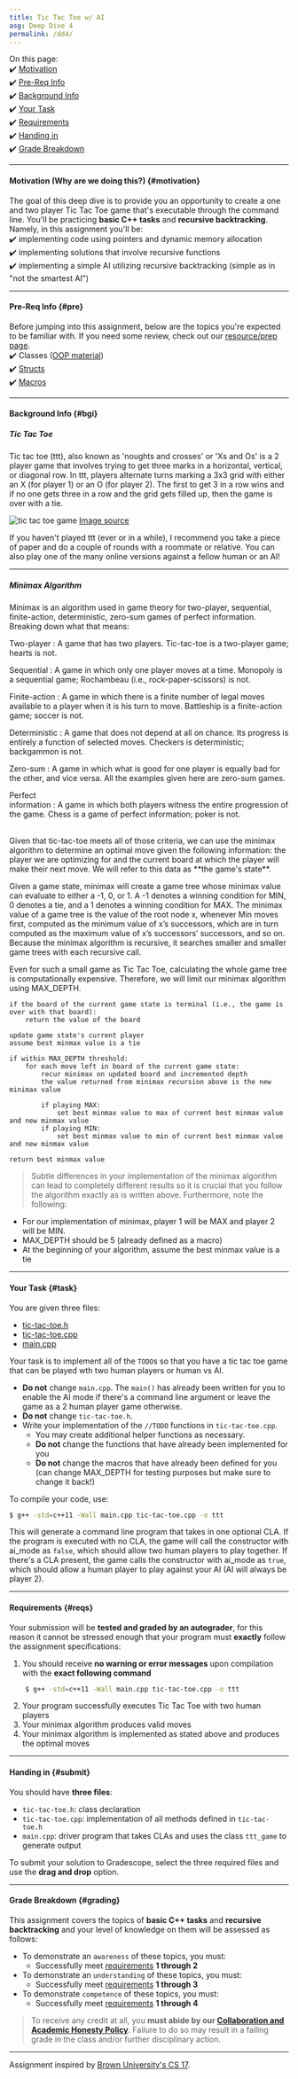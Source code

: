 ```yaml
---
title: Tic Tac Toe w/ AI
asg: Deep Dive 4
permalink: /dd4/
---
```


On this page:  
✔️ [Motivation](#motivation)  
✔️ [Pre-Req Info](#pre)  
✔️ [Background Info](#bgi)  
✔️ [Your Task](#task)  
✔️ [Requirements](#reqs)  
✔️ [Handing in](#submit)  
✔️ [Grade Breakdown](#grading)

---

#### Motivation (Why are we doing this?) {#motivation}
The goal of this deep dive is to provide you an opportunity to create a one and two player Tic Tac Toe game that's executable through the command line. You'll be practicing **basic C++ tasks** and **recursive backtracking**. Namely, in this assignment you'll be:  
✔️ implementing code using pointers and dynamic memory allocation  
✔️ implementing solutions that involve recursive functions  
✔️ implementing a simple AI utilizing recursive backtracking (simple as in "not the smartest AI")  

---

#### Pre-Req Info {#pre}
Before jumping into this assignment, below are the topics you're expected to be familiar with. If you need some review, check out our [resource/prep page](/prep).  
✔️ Classes ([OOP material](/prep#oop))  
✔️ [Structs](http://www.cplusplus.com/doc/tutorial/structures/)  
✔️ [Macros](https://www.cplusplus.com/doc/tutorial/preprocessor/)

---

#### Background Info {#bgi}

##### Tic Tac Toe
Tic tac toe (ttt), also known as 'noughts and crosses' or 'Xs and Os' is a 2 player game that involves trying to get three marks in a horizontal, vertical, or diagonal row. In ttt, players alternate turns marking a 3x3 grid with either an X (for player 1) or an O (for player 2). The first to get 3 in a row wins and if no one gets three in a row and the grid gets filled up, then the game is over with a tie.

![tic tac toe game](/dds/dd4/ttt-wiki.png) [Image source](https://en.wikipedia.org/wiki/Tic-tac-toe#/media/File:Tic-tac-toe-game-1.svg)

If you haven't played ttt (ever or in a while), I recommend you take a piece of paper and do a couple of rounds with a roommate or relative. You can also play one of the many online versions against a fellow human or an AI!

---

##### Minimax Algorithm
Minimax is an algorithm used in game theory for two-player, sequential, finite-action, deterministic,
zero-sum games of perfect information. Breaking down what that means:  

Two-player
: A game that has two players. Tic-tac-toe is a two-player game; hearts is not.  

Sequential
: A game in which only one player moves at a time. Monopoly is a sequential game; Rochambeau (i.e., rock-paper-scissors) is not.  

Finite-action
: A game in which there is a finite number of legal moves available to a player when it is his turn to move. Battleship is a finite-action game; soccer is not.  

Deterministic
: A game that does not depend at all on chance. Its progress is entirely a function of selected moves. Checkers is deterministic; backgammon is not.  

Zero-sum
: A game in which what is good for one player is equally bad for the other, and vice versa. All the examples given here are zero-sum games.  

Perfect  
information
: A game in which both players witness the entire progression of the game. Chess is a game of perfect information; poker is not.  

<br>
Given that tic-tac-toe meets all of those criteria, we can use the minimax algorithm to determine an optimal move given the following information: the player we are optimizing for and the current board at which the player will make their next move. We will refer to this data as **the game's state**.

Given a game state, minimax will create a game tree whose minimax value can evaluate to either a -1, 0, or 1. A -1 denotes a winning condition for MIN, 0 denotes a tie, and a 1 denotes a winning condition for MAX. The minimax value of a game tree is the value of the root node x, whenever Min moves first,
computed as the minimum value of x’s successors, which are in turn computed as the maximum
value of x’s successors’ successors, and so on. Because the minimax algorithm is recursive, it searches smaller and smaller game trees with each recursive call.

Even for such a small game as Tic Tac Toe, calculating the whole game tree is computationally expensive. Therefore, we will limit our minimax algorithm using MAX_DEPTH.

```text
if the board of the current game state is terminal (i.e., the game is over with that board):
    return the value of the board
    
update game state's current player
assume best minmax value is a tie

if within MAX_DEPTH threshold:
    for each move left in board of the current game state:
        recur minimax on updated board and incremented depth
        the value returned from minimax recursion above is the new minimax value

        if playing MAX:
        	set best minmax value to max of current best minmax value and new minmax value
    	if playing MIN:	
    		set best minmax value to min of current best minmax value and new minmax value

return best minmax value
```

> Subtle differences in your implementation of the minimax algorithm can lead to completely different results so it is crucial that you follow the algorithm exactly as is written above. Furthermore, note the following:
- For our implementation of minimax, player 1 will be MAX and player 2 will be MIN. 
- MAX_DEPTH should be 5 (already defined as a macro)
- At the beginning of your algorithm, assume the best minmax value is a tie

---

#### Your Task {#task}
You are given three files:
- [tic-tac-toe.h](/dds/dd4/template_code/tic-tac-toe.h)
- [tic-tac-toe.cpp](/dds/dd4/template_code/tic-tac-toe.cpp)
- [main.cpp](/dds/dd4/template_code/main.cpp)

Your task is to implement all of the `TODO`s so that you have a tic tac toe game that can be played wth two human players or human vs AI.
- **Do not** change `main.cpp`. The `main()` has already been written for you to enable the AI mode if there's a command line argument or leave the game as a 2 human player game otherwise. 
- **Do not** change `tic-tac-toe.h`.
- Write your implementation of the `//TODO` functions in `tic-tac-toe.cpp`. 
	- You may create additional helper functions as necessary. 
	- **Do not** change the functions that have already been implemented for you
	- **Do not** change the macros that have already been defined for you (can change MAX_DEPTH for testing purposes but make sure to change it back!)

To compile your code, use:
```bash
$ g++ -std=c++11 -Wall main.cpp tic-tac-toe.cpp -o ttt
```

This will generate a command line program that takes in one optional CLA. If the program is executed with no CLA, the game will call the constructor with ai_mode as `false`, which should allow two human players to play together. If there's a CLA present, the game calls the constructor with ai_mode as `true`, which should allow a human player to play against your AI (AI will always be player 2).

---

#### Requirements {#reqs}
Your submission will be **tested and graded by an autograder**, for this reason it cannot be stressed enough that your program must **exactly** follow the assignment specifications:  

1. You should receive **no warning or error messages** upon compilation with the **exact following command**
```bash
	$ g++ -std=c++11 -Wall main.cpp tic-tac-toe.cpp -o ttt
```
2. Your program successfully executes Tic Tac Toe with two human players
3. Your minimax algorithm produces valid moves
4. Your minimax algorithm is implemented as stated above and produces the optimal moves

---

#### Handing in {#submit}
You should have **three files**:
- `tic-tac-toe.h`: class declaration
- `tic-tac-toe.cpp`: implementation of all methods defined in `tic-tac-toe.h`
- `main.cpp`: driver program that takes CLAs and uses the class `ttt_game` to generate output

To submit your solution to Gradescope, select the three required files and use the **drag and drop** option.

---

#### Grade Breakdown {#grading}
This assignment covers the topics of **basic C++ tasks** and **recursive backtracking** and your level of knowledge on them will be assessed as follows: 
- To demonstrate an `awareness` of these topics, you must:
    - Successfully meet [requirements](#reqs) **1 through 2**
- To demonstrate an `understanding` of these topics, you must:
    - Successfully meet [requirements](#reqs) **1 through 3**
- To demonstrate `competence` of these topics, you must:
    - Successfully meet [requirements](#reqs) **1 through 4**

> To receive any credit at all, you **must abide by our [Collaboration and Academic Honesty Policy](/policies/#integrity)**. Failure to do so may result in a failing grade in the class and/or further disciplinary action.

---

Assignment inspired by [Brown University's CS 17](http://cs.brown.edu/courses/csci0170/).
